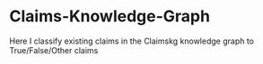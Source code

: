 # Claims-Knowledge-Graph
Here I classify existing claims in the Claimskg knowledge graph to True/False/Other claims
